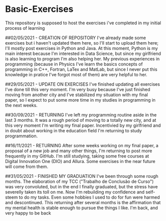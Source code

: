 # Basic-Exercises
This repository is supposed to host the exercises i've completed in my initial process of learning

##02/05/2021 - CREATION OF REPOSITORY
 I've already made some exercises but i haven't updated them here, so I'll start to upload them here; I'll mostly post exercises in Python and Java. At this moment, Python is my main interest because I'm interested in Data Science, but since my girlfriend is also learning to program I'm also helping her. My previous experiences in programming (because in Physics I've learn the basics concepts of programming in C++, Fortran, LaTex and MatLab, but since I never put this knowledge in pratice I've forgot most of them) are very helpful to her.
 
##29/05/2021 - UPDATE ON EXERCISES
 I've finished updating all exercises I've done till this very moment. I'm very busy because I've just finished moving from another city and I've stabilized my situation with my final paper, so I expect to put some more time in my studies in programming in the next weeks.

##30/09/2021 - RETURNING
 I've left my programming routine aside in the last 3 months. It was a rough period of moving to a totally new city, and at this very moment I'm writing my final paper. Incentivied by my girlfriend and in doubt about working in the education field I'm returning to study programmation.
 
##16/11/2021 - RETURNING
 After some weeks working on my final paper, a proposal of a new job and many other things, I'm returning to post more frequently in my GitHub. I'm still studying, taking some free courses at Digital Innovation One (DIO) and Allura. Some exercises in the near future will come from them.
  
##31/05/2021 - FINISHED MY GRADUATION
 I've been through some rough months. The elaboration of my TCC ("Trabalho de Conclusão de Curso") was very convoluted, but in the end I finally graduated, but the stress have severelly taken its toll on me. Now I'm rebuilding my confidence and self-steem to do my tasks. Even some hobbies I used to do for fun were harmed and descontinued. This returning after several months is the affirmation that my mental health is stable enough to pursue the things I like. I'm back, and very happy to be back
